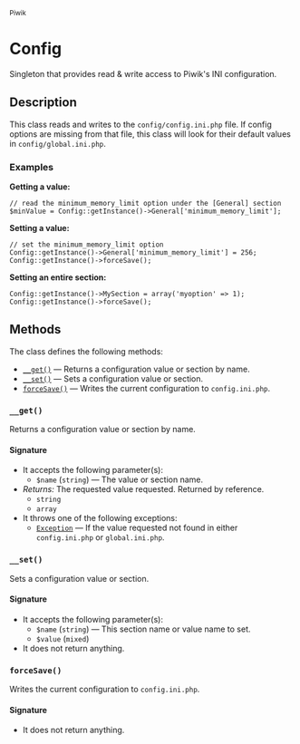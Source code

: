 <small>Piwik</small>

Config
======

Singleton that provides read &amp; write access to Piwik&#039;s INI configuration.

Description
-----------

This class reads and writes to the `config/config.ini.php` file. If config
options are missing from that file, this class will look for their default
values in `config/global.ini.php`.

### Examples

**Getting a value:**

    // read the minimum_memory_limit option under the [General] section
    $minValue = Config::getInstance()->General['minimum_memory_limit'];

**Setting a value:**

    // set the minimum_memory_limit option
    Config::getInstance()->General['minimum_memory_limit'] = 256;
    Config::getInstance()->forceSave();

**Setting an entire section:**

    Config::getInstance()->MySection = array('myoption' => 1);
    Config::getInstance()->forceSave();

Methods
-------

The class defines the following methods:

- [`__get()`](#__get) &mdash; Returns a configuration value or section by name.
- [`__set()`](#__set) &mdash; Sets a configuration value or section.
- [`forceSave()`](#forcesave) &mdash; Writes the current configuration to `config.ini.php`.

<a name="__get" id="__get"></a>
<a name="__get" id="__get"></a>
### `__get()`

Returns a configuration value or section by name.

#### Signature

- It accepts the following parameter(s):
    - `$name` (`string`) &mdash; The value or section name.
- _Returns:_ The requested value requested. Returned by reference.
    - `string`
    - `array`
- It throws one of the following exceptions:
    - [`Exception`](http://php.net/class.Exception) &mdash; If the value requested not found in either `config.ini.php` or `global.ini.php`.

<a name="__set" id="__set"></a>
<a name="__set" id="__set"></a>
### `__set()`

Sets a configuration value or section.

#### Signature

- It accepts the following parameter(s):
    - `$name` (`string`) &mdash; This section name or value name to set.
    - `$value` (`mixed`)
- It does not return anything.

<a name="forcesave" id="forcesave"></a>
<a name="forceSave" id="forceSave"></a>
### `forceSave()`

Writes the current configuration to `config.ini.php`.

#### Signature

- It does not return anything.

